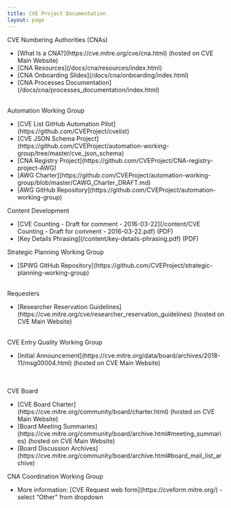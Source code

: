 ```yaml
---
title: CVE Project Documentation
layout: page
---
```


<div class="row">
  
  <div class="col-md-6">
    <div class="panel panel-default">
      <div class="panel-heading">
        <div class="panel-title">CVE Numbering Authorities (CNAs)</div>
      </div>
      <div class="panel-body">
       <ul>
         <li markdown="span">[What Is a CNA?](https://cve.mitre.org/cve/cna.html) (hosted on CVE Main Website)</li>
         <li markdown="span">[CNA Resources](/docs/cna/resources/index.html)</li>
         <li markdown="span">[CNA Onboarding Slides](/docs/cna/onboarding/index.html)</li>
         <li markdown="span">[CNA Processes Documentation](/docs/cna/processes_documentation/index.html)</li>
       </ul>
       <br>
      </div>
    </div>
  </div>

  <div class="col-md-6">
    <div class="panel panel-default">
      <div class="panel-heading">
        <div class="panel-title">Automation Working Group</div>
      </div>
      <div class="panel-body">
       <ul>
         <li markdown="span">[CVE List GitHub Automation Pilot](https://github.com/CVEProject/cvelist)</li>
         <li markdown="span">[CVE JSON Schema Project](https://github.com/CVEProject/automation-working-group/tree/master/cve_json_schema)</li>
         <li markdown="span">[CNA Registry Project](https://github.com/CVEProject/CNA-registry-project-AWG)</li>
         <li markdown="span">[AWG Charter](https://github.com/CVEProject/automation-working-group/blob/master/CAWG_Charter_DRAFT.md)</li>        
         <li markdown="span">[AWG GitHub Repository](https://github.com/CVEProject/automation-working-group)</li>
      </ul>
      </div>
    </div>
  </div>
  
  </div>
  
  <div class="col-md-6">
    <div class="panel panel-default">
      <div class="panel-heading">
        <div class="panel-title">Content Development</div>
      </div>
      <div class="panel-body">
        <ul>
          <li markdown="span">[CVE Counting - Draft for comment - 2016-03-22](/content/CVE Counting - Draft for comment - 2016-03-22.pdf) (PDF)</li>
          <li markdown="span">[Key Details Phrasing](/content/key-details-phrasing.pdf) (PDF)</li>
        </ul>
      </div>
    </div>
  </div>

  <div class="col-md-6">
    <div class="panel panel-default">
      <div class="panel-heading">
        <div class="panel-title">Strategic Planning Working Group</div>
      </div>
      <div class="panel-body">
        <ul>
          <li markdown="span">[SPWG GitHub Repository](https://github.com/CVEProject/strategic-planning-working-group)</li>
        </ul>
        <br>
      </div>
    </div>
  </div>

<div class="row">

  <div class="col-md-6">
    <div class="panel panel-default">
      <div class="panel-heading">
        <div class="panel-title">Requesters</div>
      </div>
      <div class="panel-body">
        <ul>
          <li markdown="span">[Researcher Reservation Guidelines](https://cve.mitre.org/cve/researcher_reservation_guidelines) (hosted on CVE Main Website)</li>
        </ul>
        <br>
      </div>
    </div>
  </div>

  <div class="col-md-6">
    <div class="panel panel-default">
      <div class="panel-heading">
        <div class="panel-title">CVE Entry Quality Working Group</div>
      </div>
      <div class="panel-body">
       <ul>
         <li markdown="span">[Initial Announcement](https://cve.mitre.org/data/board/archives/2018-11/msg00004.html) (hosted on CVE Main Website)</li>
       </ul>
       <br>
        <br>
      </div>
    </div>
  </div>

 <div class="col-md-6">
    <div class="panel panel-default">
      <div class="panel-heading">
        <div class="panel-title">CVE Board</div>
      </div>
      <div class="panel-body">
        <ul>
           <li markdown="span">[CVE Board Charter](https://cve.mitre.org/community/board/charter.html) (hosted on CVE Main Website)</li> 
           <li markdown="span">[Board Meeting Summaries](https://cve.mitre.org/community/board/archive.html#meeting_summaries) (hosted on CVE Main Website)</li> 
           <li markdown="span">[Board Discussion Archives](https://cve.mitre.org/community/board/archive.html#board_mail_list_archive)</li> 
       </ul>
      </div>
    </div>
  </div>
  
  <div class="col-md-6">
    <div class="panel panel-default">
      <div class="panel-heading">
        <div class="panel-title">CNA Coordination Working Group</div>
      </div>
      <div class="panel-body">
       <ul>
         <li markdown="span">More information: [CVE Request web form](https://cveform.mitre.org/) - select “Other” from dropdown</li>
       </ul>
       <br>
      </div>
    </div>
  </div>

</div>
